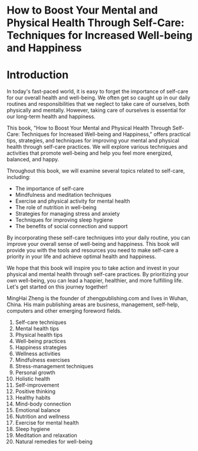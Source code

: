 # How to Boost Your Mental and Physical Health Through Self-Care: Techniques for Increased Well-being and Happiness

# Introduction

In today's fast-paced world, it is easy to forget the importance of self-care for our overall health and well-being. We often get so caught up in our daily routines and responsibilities that we neglect to take care of ourselves, both physically and mentally. However, taking care of ourselves is essential for our long-term health and happiness.

This book, "How to Boost Your Mental and Physical Health Through Self-Care: Techniques for Increased Well-being and Happiness," offers practical tips, strategies, and techniques for improving your mental and physical health through self-care practices. We will explore various techniques and activities that promote well-being and help you feel more energized, balanced, and happy.

Throughout this book, we will examine several topics related to self-care, including:

* The importance of self-care
* Mindfulness and meditation techniques
* Exercise and physical activity for mental health
* The role of nutrition in well-being
* Strategies for managing stress and anxiety
* Techniques for improving sleep hygiene
* The benefits of social connection and support

By incorporating these self-care techniques into your daily routine, you can improve your overall sense of well-being and happiness. This book will provide you with the tools and resources you need to make self-care a priority in your life and achieve optimal health and happiness.

We hope that this book will inspire you to take action and invest in your physical and mental health through self-care practices. By prioritizing your own well-being, you can lead a happier, healthier, and more fulfilling life. Let's get started on this journey together!

MingHai Zheng is the founder of zhengpublishing.com and lives in Wuhan, China. His main publishing areas are business, management, self-help, computers and other emerging foreword fields.



1. Self-care techniques
2. Mental health tips
3. Physical health tips
4. Well-being practices
5. Happiness strategies
6. Wellness activities
7. Mindfulness exercises
8. Stress-management techniques
9. Personal growth
10. Holistic health
11. Self-improvement
12. Positive thinking
13. Healthy habits
14. Mind-body connection
15. Emotional balance
16. Nutrition and wellness
17. Exercise for mental health
18. Sleep hygiene
19. Meditation and relaxation
20. Natural remedies for well-being

